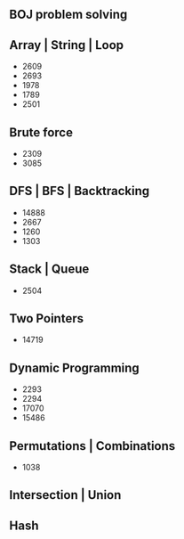 ## BOJ problem solving

## Array | String | Loop
- 2609
- 2693
- 1978
- 1789
- 2501

## Brute force
- 2309
- 3085

## DFS | BFS | Backtracking
- 14888
- 2667
- 1260
- 1303

## Stack | Queue
- 2504

## Two Pointers
- 14719

## Dynamic Programming
- 2293
- 2294
- 17070
- 15486

## Permutations | Combinations
- 1038

## Intersection | Union

## Hash